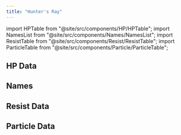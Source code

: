 ```yaml
---
title: "Hunter's Ray"
---
```


import HPTable from "@site/src/components/HP/HPTable";
import NamesList from "@site/src/components/Names/NamesList";
import ResistTable from "@site/src/components/Resist/ResistTable";
import ParticleTable from "@site/src/components/Particle/ParticleTable";

## HP Data

<HPTable item_key="huntersray" data_src="enemy" />

## Names

<NamesList item_key="huntersray" data_src="enemy" />

## Resist Data

<ResistTable item_key="huntersray" data_src="enemy" />

## Particle Data

<ParticleTable item_key="huntersray" data_src="enemy" />